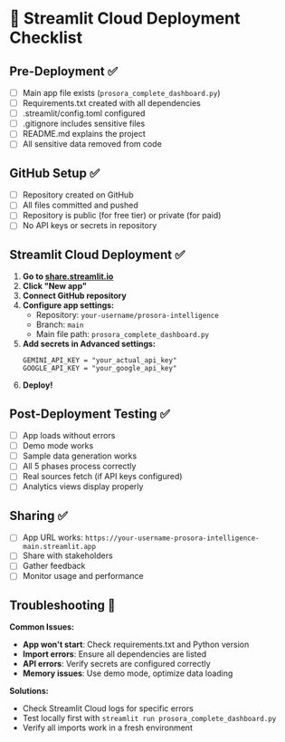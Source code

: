 # 🚀 Streamlit Cloud Deployment Checklist

## Pre-Deployment ✅

- [ ] Main app file exists (`prosora_complete_dashboard.py`)
- [ ] Requirements.txt created with all dependencies
- [ ] .streamlit/config.toml configured
- [ ] .gitignore includes sensitive files
- [ ] README.md explains the project
- [ ] All sensitive data removed from code

## GitHub Setup ✅

- [ ] Repository created on GitHub
- [ ] All files committed and pushed
- [ ] Repository is public (for free tier) or private (for paid)
- [ ] No API keys or secrets in repository

## Streamlit Cloud Deployment ✅

1. **Go to [share.streamlit.io](https://share.streamlit.io)**
2. **Click "New app"**
3. **Connect GitHub repository**
4. **Configure app settings:**
   - Repository: `your-username/prosora-intelligence`
   - Branch: `main`
   - Main file path: `prosora_complete_dashboard.py`
5. **Add secrets in Advanced settings:**
   ```
   GEMINI_API_KEY = "your_actual_api_key"
   GOOGLE_API_KEY = "your_google_api_key"
   ```
6. **Deploy!**

## Post-Deployment Testing ✅

- [ ] App loads without errors
- [ ] Demo mode works
- [ ] Sample data generation works
- [ ] All 5 phases process correctly
- [ ] Real sources fetch (if API keys configured)
- [ ] Analytics views display properly

## Sharing ✅

- [ ] App URL works: `https://your-username-prosora-intelligence-main.streamlit.app`
- [ ] Share with stakeholders
- [ ] Gather feedback
- [ ] Monitor usage and performance

## Troubleshooting 🔧

**Common Issues:**
- **App won't start**: Check requirements.txt and Python version
- **Import errors**: Ensure all dependencies are listed
- **API errors**: Verify secrets are configured correctly
- **Memory issues**: Use demo mode, optimize data loading

**Solutions:**
- Check Streamlit Cloud logs for specific errors
- Test locally first with `streamlit run prosora_complete_dashboard.py`
- Verify all imports work in a fresh environment
